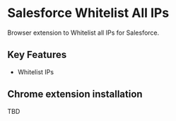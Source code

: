 Salesforce Whitelist All IPs
===============

Browser extension to Whitelist all IPs for Salesforce.

Key Features
------------

  * Whitelist IPs

Chrome extension installation
-----------------------------

TBD
